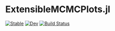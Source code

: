 # ExtensibleMCMCPlots.jl

[![Stable](https://img.shields.io/badge/docs-stable-blue.svg)](https://JuliaDiffusionBayes.github.io/ExtensibleMCMCPlots.jl/stable)
[![Dev](https://img.shields.io/badge/docs-dev-blue.svg)](https://JuliaDiffusionBayes.github.io/ExtensibleMCMCPlots.jl/dev)
[![Build Status](https://travis-ci.com/JuliaDiffusionBayes/ExtensibleMCMCPlots.jl.svg?branch=master)](https://travis-ci.com/JuliaDiffusionBayes/ExtensibleMCMCPlots.jl)
